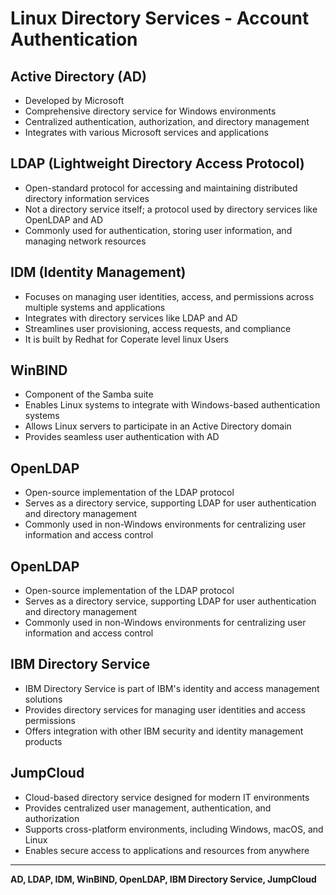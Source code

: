 # Linux Directory Services - Account Authentication

## Active Directory (AD)
- Developed by Microsoft
- Comprehensive directory service for Windows environments
- Centralized authentication, authorization, and directory management
- Integrates with various Microsoft services and applications

## LDAP (Lightweight Directory Access Protocol)
- Open-standard protocol for accessing and maintaining distributed directory information services
- Not a directory service itself; a protocol used by directory services like OpenLDAP and AD
- Commonly used for authentication, storing user information, and managing network resources

## IDM (Identity Management)
- Focuses on managing user identities, access, and permissions across multiple systems and applications
- Integrates with directory services like LDAP and AD
- Streamlines user provisioning, access requests, and compliance
- It is built by Redhat for Coperate level linux Users

## WinBIND
- Component of the Samba suite
- Enables Linux systems to integrate with Windows-based authentication systems
- Allows Linux servers to participate in an Active Directory domain
- Provides seamless user authentication with AD

## OpenLDAP
- Open-source implementation of the LDAP protocol
- Serves as a directory service, supporting LDAP for user authentication and directory management
- Commonly used in non-Windows environments for centralizing user information and access control

## OpenLDAP
- Open-source implementation of the LDAP protocol
- Serves as a directory service, supporting LDAP for user authentication and directory management
- Commonly used in non-Windows environments for centralizing user information and access control

## IBM Directory Service
- IBM Directory Service is part of IBM's identity and access management solutions
- Provides directory services for managing user identities and access permissions
- Offers integration with other IBM security and identity management products

## JumpCloud
- Cloud-based directory service designed for modern IT environments
- Provides centralized user management, authentication, and authorization
- Supports cross-platform environments, including Windows, macOS, and Linux
- Enables secure access to applications and resources from anywhere

---


**AD, LDAP, IDM, WinBIND, OpenLDAP, IBM Directory Service, JumpCloud**

